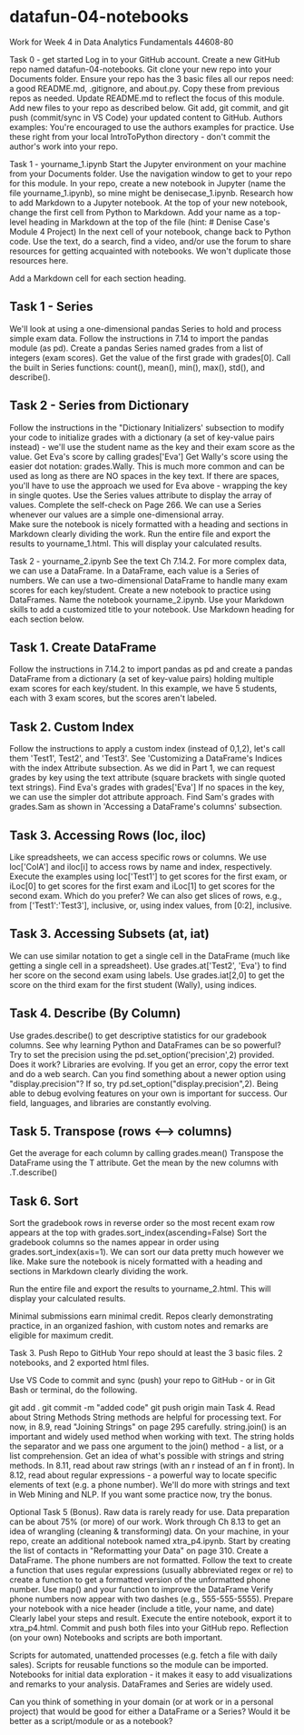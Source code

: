 # datafun-04-notebooks
Work for Week 4 in Data Analytics Fundamentals 44608-80


Task 0 - get started
Log in to your GitHub account. 
Create a new GitHub repo named datafun-04-notebooks.
Git clone your new repo into your Documents folder. 
Ensure your repo has the 3 basic files all our repos need:
a good README.md,
.gitignore, and
about.py. 
Copy these from previous repos as needed.
Update README.md to reflect the focus of this module. 
Add new files to your repo as described below.
Git add, git commit, and git push (commit/sync in VS Code) your updated content to GitHub.
Authors examples: You're encouraged to use the authors examples for practice. Use these right from your local IntroToPython directory - don't commit the author's work into your repo. 

 

Task 1 - yourname_1.ipynb
Start the Jupyter environment on your machine from your Documents folder.
Use the navigation window to get to your repo for this module. 
In your repo, create a new notebook in Jupyter (name the file yourname_1.ipynb), so mine might be denisecase_1.ipynb.
Research how to add Markdown to a Jupyter notebook.
At the top of your new notebook, change the first cell from Python to Markdown.
Add your name as a top-level heading in Markdown at the top of the file (hint: # Denise Case's Module 4 Project)
In the next cell of your notebook, change back to Python code. 
Use the text, do a search, find a video, and/or use the forum to share resources for getting acquainted with notebooks. We won't duplicate those resources here. 

Add a Markdown cell for each section heading.

## Task 1 - Series 
We'll look at using a one-dimensional pandas Series to hold and process simple exam data.
Follow the instructions in 7.14 to import the pandas module (as pd).
Create a pandas Series named grades from a list of integers (exam scores).
Get the value of the first grade with grades[0].
Call the built in Series functions: count(), mean(), min(), max(), std(), and describe().
## Task 2 - Series from Dictionary
Follow the instructions in the "Dictionary Initializers' subsection to modify your code to initialize grades with a dictionary (a set of key-value pairs instead) - we'll use the student name as the key  and their exam score as the value. 
Get Eva's score by calling grades['Eva']
Get Wally's score using the easier dot notation: grades.Wally.  This is much more common and can be used as long as there are NO spaces in the key text.  If there are spaces, you'll have to use the approach we used for Eva above - wrapping the key in single quotes. 
Use the Series values attribute to display the array of values. 
Complete the self-check on Page 266. 
We can use a Series whenever our values are a simple one-dimensional array.  
Make sure the notebook is nicely formatted with a heading and sections in Markdown clearly dividing the work. 
Run the entire file and export the results to yourname_1.html. This will display your calculated results. 

 

Task 2 - yourname_2.ipynb
See the text Ch 7.14.2.
For more complex data, we can use a DataFrame. In a DataFrame, each value is a Series of numbers.
We can use a two-dimensional DataFrame to handle many  exam scores for each key/student.
Create a new notebook to practice using DataFrames.
Name the notebook yourname_2.ipynb.
Use your Markdown skills to add a customized title to your notebook. 
Use Markdown heading for each section below.
## Task 1. Create DataFrame

Follow the instructions in 7.14.2 to import pandas as pd and create a pandas DataFrame from a dictionary (a set of key-value pairs) holding multiple exam scores for each key/student. In this example, we have 5 students, each with 3 exam scores, but the scores aren't labeled.  
## Task 2. Custom Index

Follow the instructions to apply a custom index (instead of 0,1,2), let's call them 'Test1', Test2', and 'Test3'. See 'Customizing a DataFrame's Indices with the index Attribute subsection. 
As we did in Part 1, we can request grades by key using the text attribute (square brackets with single quoted text strings). Find Eva's grades with grades['Eva'] 
If no spaces in the key, we can use the simpler dot attribute approach. Find Sam's grades with grades.Sam as shown in 'Accessing a DataFrame's columns' subsection. 
## Task 3. Accessing Rows (loc, iloc)

Like spreadsheets, we can access specific rows or columns.
We use loc['ColA'] and iloc[i]  to access rows by name and index, respectively.
Execute the examples using loc['Test1'] to get scores for the first exam, or iLoc[0] to get scores for the first exam and iLoc[1] to get scores for the second exam. Which do you prefer? 
We can also get slices of rows, e.g., from ['Test1':'Test3'], inclusive, or, using index values, from [0:2], inclusive.
## Task 3. Accessing Subsets (at, iat)

We can use similar notation to get a single cell in the DataFrame (much like getting a single cell in a spreadsheet). 
Use grades.at['Test2', 'Eva'} to find her score on the second exam using labels.
Use grades.iat[2,0] to get the score on the third exam for the first student (Wally), using indices. 
## Task 4. Describe (By Column)

Use grades.describe() to get descriptive statistics for our gradebook columns.
See why learning Python and DataFrames can be so powerful?  
Try to set the precision using the pd.set_option('precision',2) provided.
Does it work? Libraries are evolving. If you get an error, copy the error text and do a web search.
Can you find something about a newer option using "display.precision"?
If so, try pd.set_option("display.precision",2).
Being able to debug evolving features on your own is important for success.
Our field, languages, and libraries are constantly evolving. 
## Task 5. Transpose (rows <--> columns)

Get the average for each column by calling grades.mean()
Transpose the DataFrame using the T attribute.
Get the mean by the new columns with .T.describe()
## Task 6. Sort 

Sort the gradebook rows in reverse order so the most recent exam row appears at the top with grades.sort_index(ascending=False)
Sort the gradebook columns so the names appear in order using grades.sort_index(axis=1).
We can sort our data pretty much however we like. 
Make sure the notebook is nicely formatted with a heading and sections in Markdown clearly dividing the work. 

Run the entire file and export the results to yourname_2.html. This will display your calculated results. 

Minimal submissions earn minimal credit. Repos clearly demonstrating practice, in an organized fashion, with custom notes and remarks are eligible for maximum credit. 

 

Task 3. Push Repo to GitHub
Your repo should at least the 3 basic files. 2 notebooks, and 2 exported html files.

Use VS Code to commit and sync (push) your repo to GitHub - or in Git Bash or terminal, do the following. 

git add .
git commit -m "added code"
git push origin main
Task 4.  Read about String Methods
String methods are helpful for processing text.
For now, in 8.9, read "Joining Strings" on page 295 carefully.
string.join() is an important and widely used method when working with text. 
The string holds the separator and we pass one argument to the join() method - a list, or a list comprehension.
Get an idea of what's possible with strings and string methods. 
In 8.11, read about raw strings (with an r instead of an f in front).
In 8.12, read about regular expressions - a powerful way to locate specific elements of text (e.g. a phone number). 
We'll do more with strings and text in Web Mining and NLP.
If you want some practice now, try the bonus.
 

Optional Task 5 (Bonus).
Raw data is rarely ready for use.
Data preparation can be about 75% (or more) of our work.
Work through Ch 8.13 to get an idea of wrangling (cleaning & transforming) data.
On your machine, in your repo, create an additional notebook named xtra_p4.ipynb.
Start by creating the list of contacts in "Reformatting your Data" on page 310.
Create a DataFrame. 
The phone numbers are not formatted.
Follow the text to create a function that uses regular expressions (usually abbreviated regex or re) to create a function to get a formatted version of the unformatted phone number. 
Use map() and your function to improve the DataFrame 
Verify phone numbers now appear with two dashes (e.g., 555-555-5555). 
Prepare your notebook with a nice header (include a title, your name, and date)
Clearly label your steps and result. 
Execute the entire notebook, export it to xtra_p4.html.
Commit and push both files into your GitHub repo. 
Reflection (on your own)
Notebooks and scripts are both important.

Scripts for automated, unattended processes (e.g. fetch a file with daily sales).
Scripts for reusable functions so the module can be imported. 
Notebooks for initial data exploration - it makes it easy to add visualizations and remarks to your analysis. 
DataFrames and Series are widely used.

Can you think of something in your domain (or at work or in a personal project) that would be good for either a DataFrame or a Series?  Would it be better as a script/module or as a notebook? 

